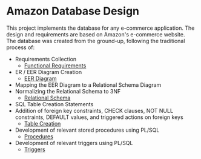 # Amazon Database Design

This project implements the database for any e-commerce application. The design and requirements are based on Amazon's e-commerce website.   
The database was created from the ground-up, following the traditional process of:
* Requirements Collection
  * [Functional Requirements](https://github.com/marymathews/amazon-database-design/blob/master/Requirements.pdf)
* ER / EER Diagram Creation
  * [EER Diagram](https://github.com/marymathews/amazon-database-design/blob/master/EER%20Diagram.png)
* Mapping the EER Diagram to a Relational Schema Diagram
* Normalizing the Relational Schema to 3NF
  * [Relational Schema](https://github.com/marymathews/amazon-database-design/blob/master/Schema%20Diagram.pdf)
* SQL Table Creation Statements
* Addition of foreign key constraints, CHECK clauses, NOT NULL constraints, DEFAULT values, and triggered actions on foreign keys
  * [Table Creation](https://github.com/marymathews/amazon-database-design/blob/master/Database%20Creation%20Statements.sql)
* Development of relevant stored procedures using PL/SQL
  * [Procedures](https://github.com/marymathews/amazon-database-design/blob/master/Procedures.sql)
* Development of relevant triggers using PL/SQL
  * [Triggers](https://github.com/marymathews/amazon-database-design/blob/master/Triggers.sql)
